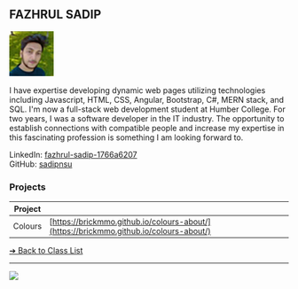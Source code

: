 
<style>@import url("//readme.codeadam.ca/readme.css");</style>

## FAZHRUL SADIP

![Fazhrul Sadip](../images/sadipnsu.jpg)

I have expertise developing dynamic web pages utilizing technologies including Javascript, HTML, CSS, Angular, Bootstrap, C#, MERN stack, and SQL. I'm now a full-stack web development student at Humber College. For two years, I was a software developer in the IT industry. The opportunity to establish connections with compatible people and increase my expertise in this fascinating profession is something I am looking forward to.

LinkedIn: [fazhrul-sadip-1766a6207](https://www.linkedin.com/in/fazhrul-sadip-1766a6207/)  
GitHub: [sadipnsu](https://github.com/sadipnsu)  

### Projects

| Project | |
| - | - |
| Colours | [https://brickmmo.github.io/colours-about/](https://brickmmo.github.io/colours-about/) |

[&#10132; Back to Class List](/)

---

<a href="https://brickmmo.com">
<img src="https://brickmmo.com/images/brickmmo-logo-horizontal.jpg" width="100">
</a>
